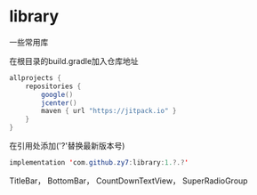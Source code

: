 # library
一些常用库

在根目录的build.gradle加入仓库地址
```Java
allprojects {
    repositories {
        google()
        jcenter()
        maven { url "https://jitpack.io" }
    }
}
```

在引用处添加('?'替换最新版本号)
```Java
implementation 'com.github.zy7:library:1.?.?'
```

TitleBar，
BottomBar，
CountDownTextView，
SuperRadioGroup
